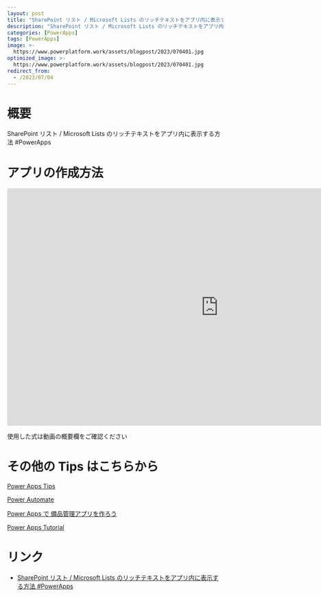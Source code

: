```yaml
---
layout: post
title: "SharePoint リスト / Microsoft Lists のリッチテキストをアプリ内に表示する方法 #PowerApps"
description: "SharePoint リスト / Microsoft Lists のリッチテキストをアプリ内に表示する方法 #PowerAppsを動画で分かりやすく解説"
categories: [PowerApps]
tags: [PowerApps]
image: >-
  https://www.powerplatform.work/assets/blogpost/2023/070401.jpg
optimized_image: >-
  https://www.powerplatform.work/assets/blogpost/2023/070401.jpg
redirect_from:
  - /2023/07/04
---
```



#  概要

SharePoint リスト / Microsoft Lists のリッチテキストをアプリ内に表示する方法 #PowerApps


# アプリの作成方法

<iframe width="983" height="553" src="https://www.youtube.com/embed/YUpaI9LhEaQ" title="YouTube video player" frameborder="0" allow="accelerometer; autoplay; clipboard-write; encrypted-media; gyroscope; picture-in-picture" allowfullscreen></iframe>


使用した式は動画の概要欄をご確認ください


# その他の Tips はこちらから

[Power Apps Tips](https://www.youtube.com/watch?v=VrAQf3JQ7yM&list=PLVhFi1fb3DqakSLVMn22DDcySXh9jtzi- )


[Power Automate](https://www.youtube.com/watch?v=-YnJYT0ASEM&list=PLVhFi1fb3Dqbzic6GieqnLFgD3aTj-eHA)


[Power Apps で 備品管理アプリを作ろう](https://www.youtube.com/playlist?list=PLVhFi1fb3DqZM3HKb8Hea6XEL96990Fyn)


[Power Apps Tutorial](https://www.youtube.com/playlist?list=PLVhFi1fb3DqalxpL974VvAJvV4iWoSbe_)


# リンク


- [SharePoint リスト / Microsoft Lists のリッチテキストをアプリ内に表示する方法 #PowerApps](https://www.youtube.com/watch?v=YUpaI9LhEaQ)


